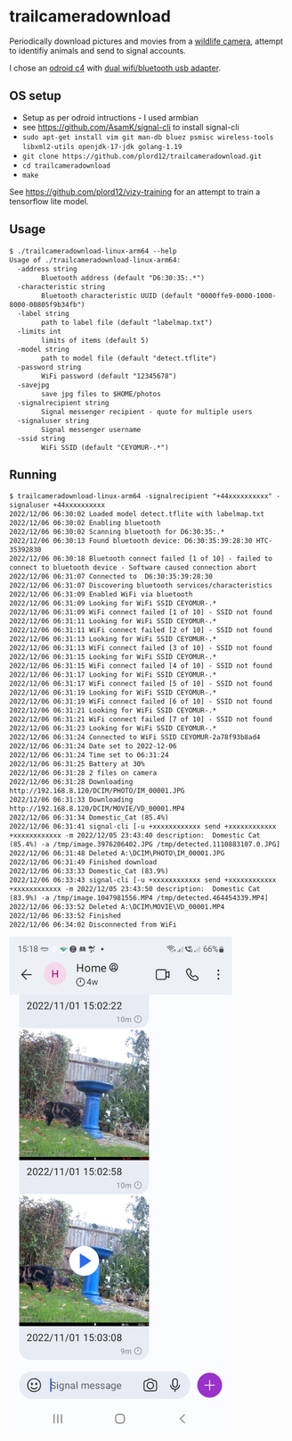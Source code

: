 # trailcameradownload

Periodically download pictures and movies from a [wildlife camera](https://www.amazon.co.uk/gp/product/B09Y8V268F), 
attempt to identifiy animals and send to signal accounts.

I chose an [odroid c4](https://ameridroid.com/products/odroid-c4) with [dual wifi/bluetooth usb adapter](https://thepihut.com/products/combination-wifi-bluetooth-4-0-usb-adapter).

## OS setup

* Setup as per odroid intructions - I used armbian
* see https://github.com/AsamK/signal-cli to install signal-cli
* `sudo apt-get install vim git man-db bluez psmisc wireless-tools libxml2-utils openjdk-17-jdk golang-1.19`
* `git clone https://github.com/plord12/trailcameradownload.git`
* `cd trailcameradownload`
* `make`

See https://github.com/plord12/vizy-training for an attempt to train a tensorflow lite model.

## Usage

```
$ ./trailcameradownload-linux-arm64 --help
Usage of ./trailcameradownload-linux-arm64:
  -address string
    	Bluetooth address (default "D6:30:35:.*")
  -characteristic string
    	Bluetooth characteristic UUID (default "0000ffe9-0000-1000-8000-00805f9b34fb")
  -label string
    	path to label file (default "labelmap.txt")
  -limits int
    	limits of items (default 5)
  -model string
    	path to model file (default "detect.tflite")
  -password string
    	WiFi password (default "12345678")
  -savejpg
    	save jpg files to $HOME/photos
  -signalrecipient string
    	Signal messenger recipient - quote for multiple users
  -signaluser string
    	Signal messenger username
  -ssid string
    	WiFi SSID (default "CEYOMUR-.*")
```

## Running

```
$ trailcameradownload-linux-arm64 -signalrecipient "+44xxxxxxxxxx" -signaluser +44xxxxxxxxxx
2022/12/06 06:30:02 Loaded model detect.tflite with labelmap.txt
2022/12/06 06:30:02 Enabling bluetooth
2022/12/06 06:30:02 Scanning bluetooth for D6:30:35:.*
2022/12/06 06:30:13 Found bluetooth device: D6:30:35:39:28:30 HTC-35392830
2022/12/06 06:30:18 Bluetooth connect failed [1 of 10] - failed to connect to bluetooth device - Software caused connection abort
2022/12/06 06:31:07 Connected to  D6:30:35:39:28:30
2022/12/06 06:31:07 Discovering bluetooth services/characteristics
2022/12/06 06:31:09 Enabled WiFi via bluetooth
2022/12/06 06:31:09 Looking for WiFi SSID CEYOMUR-.*
2022/12/06 06:31:09 WiFi connect failed [1 of 10] - SSID not found
2022/12/06 06:31:11 Looking for WiFi SSID CEYOMUR-.*
2022/12/06 06:31:11 WiFi connect failed [2 of 10] - SSID not found
2022/12/06 06:31:13 Looking for WiFi SSID CEYOMUR-.*
2022/12/06 06:31:13 WiFi connect failed [3 of 10] - SSID not found
2022/12/06 06:31:15 Looking for WiFi SSID CEYOMUR-.*
2022/12/06 06:31:15 WiFi connect failed [4 of 10] - SSID not found
2022/12/06 06:31:17 Looking for WiFi SSID CEYOMUR-.*
2022/12/06 06:31:17 WiFi connect failed [5 of 10] - SSID not found
2022/12/06 06:31:19 Looking for WiFi SSID CEYOMUR-.*
2022/12/06 06:31:19 WiFi connect failed [6 of 10] - SSID not found
2022/12/06 06:31:21 Looking for WiFi SSID CEYOMUR-.*
2022/12/06 06:31:21 WiFi connect failed [7 of 10] - SSID not found
2022/12/06 06:31:23 Looking for WiFi SSID CEYOMUR-.*
2022/12/06 06:31:24 Connected to WiFi SSID CEYOMUR-2a78f93b8ad4
2022/12/06 06:31:24 Date set to 2022-12-06
2022/12/06 06:31:24 Time set to 06:31:24
2022/12/06 06:31:25 Battery at 30%
2022/12/06 06:31:28 2 files on camera
2022/12/06 06:31:28 Downloading http://192.168.8.120/DCIM/PHOTO/IM_00001.JPG
2022/12/06 06:31:33 Downloading http://192.168.8.120/DCIM/MOVIE/VD_00001.MP4
2022/12/06 06:31:34 Domestic_Cat (85.4%)
2022/12/06 06:31:41 signal-cli [-u +xxxxxxxxxxxx send +xxxxxxxxxxxx +xxxxxxxxxxxx -m 2022/12/05 23:43:40 description:  Domestic Cat (85.4%) -a /tmp/image.3976206402.JPG /tmp/detected.1110883107.0.JPG]
2022/12/06 06:31:48 Deleted A:\DCIM\PHOTO\IM_00001.JPG
2022/12/06 06:31:49 Finished download
2022/12/06 06:33:33 Domestic_Cat (83.9%)
2022/12/06 06:33:43 signal-cli [-u +xxxxxxxxxxxx send +xxxxxxxxxxxx +xxxxxxxxxxxx -m 2022/12/05 23:43:50 description:  Domestic Cat (83.9%) -a /tmp/image.1047981556.MP4 /tmp/detected.464454339.MP4]
2022/12/06 06:33:52 Deleted A:\DCIM\MOVIE\VD_00001.MP4
2022/12/06 06:33:52 Finished
2022/12/06 06:34:02 Disconnected from WiFi
```

<img src="Screenshot_20221101-151812_Signal.jpg" width="400">